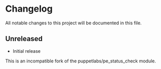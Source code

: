 # Changelog

All notable changes to this project will be documented in this file.

## Unreleased

- Initial release

This is an incompatible fork of the puppetlabs/pe_status_check module.
